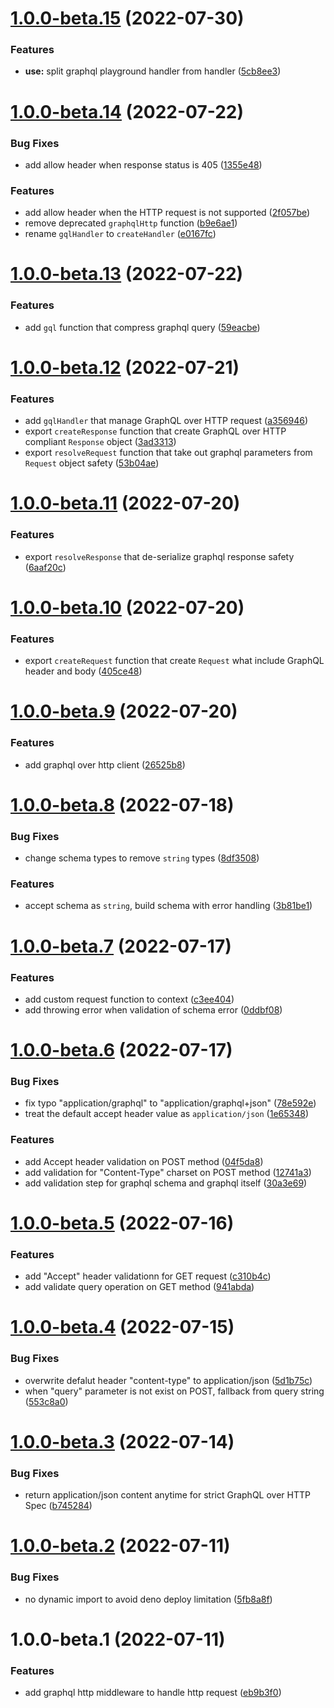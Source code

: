 # [1.0.0-beta.15](https://github.com/TomokiMiyauci/graphql-http/compare/1.0.0-beta.14...1.0.0-beta.15) (2022-07-30)


### Features

* **use:** split graphql playground handler from handler ([5cb8ee3](https://github.com/TomokiMiyauci/graphql-http/commit/5cb8ee3dc367ba6fed9d544eeee1c5a69e618d70))

# [1.0.0-beta.14](https://github.com/TomokiMiyauci/graphql-http/compare/1.0.0-beta.13...1.0.0-beta.14) (2022-07-22)


### Bug Fixes

* add allow header when response status is 405 ([1355e48](https://github.com/TomokiMiyauci/graphql-http/commit/1355e48620d13a45cee2e4b600bc9eaf4b901f00))


### Features

* add allow header when the HTTP request is not supported ([2f057be](https://github.com/TomokiMiyauci/graphql-http/commit/2f057be8452aa63f392897321cceaf9ff66dc00d))
* remove deprecated `graphqlHttp` function ([b9e6ae1](https://github.com/TomokiMiyauci/graphql-http/commit/b9e6ae17e28d508f9190a092cc6b03bfe1c963f7))
* rename `gqlHandler` to `createHandler` ([e0167fc](https://github.com/TomokiMiyauci/graphql-http/commit/e0167fc33f502d2225b7345489206705208dc7f1))

# [1.0.0-beta.13](https://github.com/TomokiMiyauci/graphql-http/compare/1.0.0-beta.12...1.0.0-beta.13) (2022-07-22)


### Features

* add `gql` function that compress graphql query ([59eacbe](https://github.com/TomokiMiyauci/graphql-http/commit/59eacbe49ea8014bf7a8926486f05af57899d952))

# [1.0.0-beta.12](https://github.com/TomokiMiyauci/graphql-http/compare/1.0.0-beta.11...1.0.0-beta.12) (2022-07-21)


### Features

* add `gqlHandler` that manage GraphQL over HTTP request ([a356946](https://github.com/TomokiMiyauci/graphql-http/commit/a356946ef240f07da3ec217c30a5d6792612797b))
* export `createResponse` function that create GraphQL over HTTP compliant `Response` object ([3ad3313](https://github.com/TomokiMiyauci/graphql-http/commit/3ad3313bf18fed201768b26f8a01a509392bf405))
* export `resolveRequest` function that take out graphql parameters from `Request` object safety ([53b04ae](https://github.com/TomokiMiyauci/graphql-http/commit/53b04ae814db5a56ae8181ad5da7ea98f3541f7e))

# [1.0.0-beta.11](https://github.com/TomokiMiyauci/graphql-http/compare/1.0.0-beta.10...1.0.0-beta.11) (2022-07-20)


### Features

* export `resolveResponse` that de-serialize graphql response safety ([6aaf20c](https://github.com/TomokiMiyauci/graphql-http/commit/6aaf20c7a7ee3e0367bf08d16c5e9a228604249d))

# [1.0.0-beta.10](https://github.com/TomokiMiyauci/graphql-http/compare/1.0.0-beta.9...1.0.0-beta.10) (2022-07-20)


### Features

* export `createRequest` function that create `Request` what include GraphQL header and body ([405ce48](https://github.com/TomokiMiyauci/graphql-http/commit/405ce4806f7b3901680a40d662b34de82670db5f))

# [1.0.0-beta.9](https://github.com/TomokiMiyauci/graphql-http/compare/1.0.0-beta.8...1.0.0-beta.9) (2022-07-20)


### Features

* add graphql over http client ([26525b8](https://github.com/TomokiMiyauci/graphql-http/commit/26525b8f0a23d0f9d54e4d3a073f4f88f1319824))

# [1.0.0-beta.8](https://github.com/TomokiMiyauci/graphql-http/compare/1.0.0-beta.7...1.0.0-beta.8) (2022-07-18)


### Bug Fixes

* change schema types to remove `string` types ([8df3508](https://github.com/TomokiMiyauci/graphql-http/commit/8df35081cd2820ca545cb4576024b1c16b862990))


### Features

* accept schema as `string`, build schema with error handling ([3b81be1](https://github.com/TomokiMiyauci/graphql-http/commit/3b81be11b70e47d696870beccb29d0fc5dc62a68))

# [1.0.0-beta.7](https://github.com/TomokiMiyauci/graphql-http/compare/1.0.0-beta.6...1.0.0-beta.7) (2022-07-17)


### Features

* add custom request function to context ([c3ee404](https://github.com/TomokiMiyauci/graphql-http/commit/c3ee404bcb46eccbc127327e37c993f60ebeb523))
* add throwing error when validation of schema error ([0ddbf08](https://github.com/TomokiMiyauci/graphql-http/commit/0ddbf081a2972d6afe39f2de704521cdb9609b75))

# [1.0.0-beta.6](https://github.com/TomokiMiyauci/graphql-http/compare/1.0.0-beta.5...1.0.0-beta.6) (2022-07-17)


### Bug Fixes

* fix typo "application/graphql" to "application/graphql+json" ([78e592e](https://github.com/TomokiMiyauci/graphql-http/commit/78e592ebdc30933c51df187017e82e56c429040c))
* treat the default accept header value as `application/json` ([1e65348](https://github.com/TomokiMiyauci/graphql-http/commit/1e6534836250578a961175ff457d3155154fa5e3))


### Features

* add Accept header validation on POST method ([04f5da8](https://github.com/TomokiMiyauci/graphql-http/commit/04f5da89f093f29c68133f396112ae8db06b0c63))
* add validation for "Content-Type" charset on POST method ([12741a3](https://github.com/TomokiMiyauci/graphql-http/commit/12741a345f51c2d722fc29a9be72d76c38aaaa74))
* add validation step for graphql schema and graphql itself ([30a3e69](https://github.com/TomokiMiyauci/graphql-http/commit/30a3e69e4c342901e3fc7e53050f30a238788f05))

# [1.0.0-beta.5](https://github.com/TomokiMiyauci/graphql-http/compare/1.0.0-beta.4...1.0.0-beta.5) (2022-07-16)


### Features

* add "Accept" header validationn for GET request ([c310b4c](https://github.com/TomokiMiyauci/graphql-http/commit/c310b4c7695d9fed45e6ee9cdfbc8a83239ace9c))
* add validate query operation on GET method ([941abda](https://github.com/TomokiMiyauci/graphql-http/commit/941abdacfa03729453c3e3d2bade1cb05e4ccb98))

# [1.0.0-beta.4](https://github.com/TomokiMiyauci/graphql-http/compare/1.0.0-beta.3...1.0.0-beta.4) (2022-07-15)


### Bug Fixes

* overwrite defalut header "content-type" to application/json ([5d1b75c](https://github.com/TomokiMiyauci/graphql-http/commit/5d1b75c5260823139a4c9127d98e3e1f8c5689b6))
* when "query" parameter is not exist on POST, fallback from query string ([553c8a0](https://github.com/TomokiMiyauci/graphql-http/commit/553c8a0675232b3894435709d852469cb088f14c))

# [1.0.0-beta.3](https://github.com/TomokiMiyauci/graphql-http/compare/1.0.0-beta.2...1.0.0-beta.3) (2022-07-14)


### Bug Fixes

* return application/json content anytime for strict GraphQL over HTTP Spec ([b745284](https://github.com/TomokiMiyauci/graphql-http/commit/b74528436099f6c089e96dc3574c6c9490191167))

# [1.0.0-beta.2](https://github.com/TomokiMiyauci/graphql-http/compare/1.0.0-beta.1...1.0.0-beta.2) (2022-07-11)


### Bug Fixes

* no dynamic import to avoid deno deploy limitation ([5fb8a8f](https://github.com/TomokiMiyauci/graphql-http/commit/5fb8a8f98a7878d3e9a7aac68a255eb273c2f1dd))

# 1.0.0-beta.1 (2022-07-11)


### Features

* add graphql http middleware to handle http request ([eb9b3f0](https://github.com/TomokiMiyauci/graphql-http/commit/eb9b3f01242c6aa72ce8105bbc18b5ed3cefa77c))
